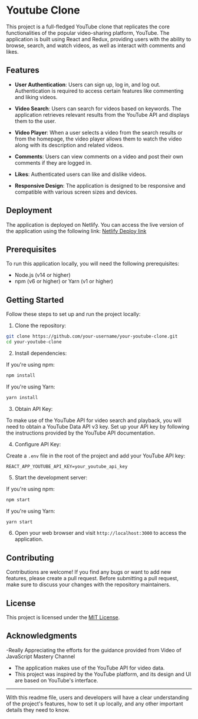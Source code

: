 # Youtube Clone

This project is a full-fledged YouTube clone that replicates the core functionalities of the popular video-sharing platform, YouTube. The application is built using React and Redux, providing users with the ability to browse, search, and watch videos, as well as interact with comments and likes.

## Features

- **User Authentication**: Users can sign up, log in, and log out. Authentication is required to access certain features like commenting and liking videos.

- **Video Search**: Users can search for videos based on keywords. The application retrieves relevant results from the YouTube API and displays them to the user.

- **Video Player**: When a user selects a video from the search results or from the homepage, the video player allows them to watch the video along with its description and related videos.

- **Comments**: Users can view comments on a video and post their own comments if they are logged in.

- **Likes**: Authenticated users can like and dislike videos.

- **Responsive Design**: The application is designed to be responsive and compatible with various screen sizes and devices.

## Deployment

The application is deployed on Netlify. You can access the live version of the application using the following link: [Netlify Deploy link](https://calm-starburst-e729b2.netlify.app)

## Prerequisites

To run this application locally, you will need the following prerequisites:

- Node.js (v14 or higher)
- npm (v6 or higher) or Yarn (v1 or higher)

## Getting Started

Follow these steps to set up and run the project locally:

1. Clone the repository:

```bash
git clone https://github.com/your-username/your-youtube-clone.git
cd your-youtube-clone
```

2. Install dependencies:

If you're using npm:

```bash
npm install
```

If you're using Yarn:

```bash
yarn install
```

3. Obtain API Key:

To make use of the YouTube API for video search and playback, you will need to obtain a YouTube Data API v3 key. Set up your API key by following the instructions provided by the YouTube API documentation.

4. Configure API Key:

Create a `.env` file in the root of the project and add your YouTube API key:

```plaintext
REACT_APP_YOUTUBE_API_KEY=your_youtube_api_key
```

5. Start the development server:

If you're using npm:

```bash
npm start
```

If you're using Yarn:

```bash
yarn start
```

6. Open your web browser and visit `http://localhost:3000` to access the application.

## Contributing

Contributions are welcome! If you find any bugs or want to add new features, please create a pull request. Before submitting a pull request, make sure to discuss your changes with the repository maintainers.

## License

This project is licensed under the [MIT License](LICENSE).

## Acknowledgments

-Really Appreciating the efforts for the guidance provided from Video of JavaScript Mastery Channel
- The application makes use of the YouTube API for video data.
- This project was inspired by the YouTube platform, and its design and UI are based on YouTube's interface.

---

With this readme file, users and developers will have a clear understanding of the project's features, how to set it up locally, and any other important details they need to know.

